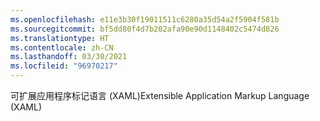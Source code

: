 ```yaml
---
ms.openlocfilehash: e11e3b30f19011511c6280a35d54a2f5904f581b
ms.sourcegitcommit: bf5dd80f4d7b202afa90e90d1148402c5474d826
ms.translationtype: HT
ms.contentlocale: zh-CN
ms.lasthandoff: 03/30/2021
ms.locfileid: "96970217"
---
```

<span data-ttu-id="cf064-101">可扩展应用程序标记语言 (XAML)</span><span class="sxs-lookup"><span data-stu-id="cf064-101">Extensible Application Markup Language (XAML)</span></span>
